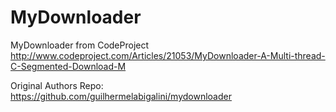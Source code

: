 MyDownloader
============

MyDownloader from CodeProject http://www.codeproject.com/Articles/21053/MyDownloader-A-Multi-thread-C-Segmented-Download-M

Original Authors Repo: https://github.com/guilhermelabigalini/mydownloader
